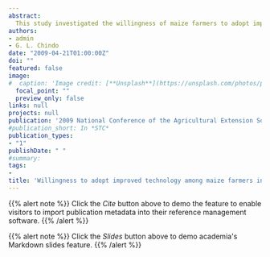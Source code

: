 ```yaml
---
abstract:
  This study investigated the willingness of maize farmers to adopt improved maize technologies. The findings indicate that farmers show willingness to adopt technologies that are similar to their traditional practice. Farmers must be properly informed of the benefits of extension services and extension agents must be well trained and motivated as extension services become demand-driven.
authors:
- admin
- G. L. Chindo 
date: "2009-04-21T01:00:00Z"
doi: ""
featured: false
image:
#  caption: 'Image credit: [**Unsplash**](https://unsplash.com/photos/pLCdAaMFLTE)'
  focal_point: ""
  preview_only: false
links: null
projects: null
publication: '2009 National Conference of the Agricultural Extension Society of Nigeria (AESON) held at the Federal University of Technology, Minna between 21st and 24th of April'
#publication_short: In *STC*
publication_types:
- "1"
publishDate: " "
#summary: 
tags:
- 
title: 'Willingness to adopt improved technology among maize farmers in Shiroro Local Government Area of Niger State, Nigeria'
---
```


{{% alert note %}}
Click the *Cite* button above to demo the feature to enable visitors to import publication metadata into their reference management software.
{{% /alert %}}

{{% alert note %}}
Click the *Slides* button above to demo academia's Markdown slides feature.
{{% /alert %}}
